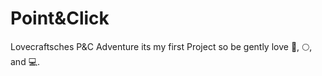 # Point&Click
Lovecraftsches P&amp;C Adventure
its my first Project so be gently
love :ramen:, :full_moon:, and :computer:.
